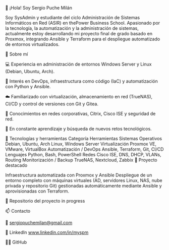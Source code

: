 👋 ¡Hola! Soy Sergio Puche Milán

Soy SysAdmin y estudiante del ciclo Administración de Sistemas Informáticos en Red (ASIR) en thePower Business School.
Apasionado por la tecnología, la automatización y la administración de sistemas, actualmente estoy desarrollando mi proyecto final de grado basado en Proxmox, integrando Ansible y Terraform para el despliegue automatizado de entornos virtualizados.

🚀 Sobre mí

💻 Experiencia en administración de entornos Windows Server y Linux (Debian, Ubuntu, Arch).

🧠 Interés en DevOps, infraestructura como código (IaC) y automatización con Python y Ansible.

☁️ Familiarizado con virtualización, almacenamiento en red (TrueNAS), CI/CD y control de versiones con Git y Gitea.

🔐 Conocimientos en redes corporativas, Citrix, Cisco ISE y seguridad de red.

🎯 En constante aprendizaje y búsqueda de nuevos retos tecnológicos.

🧰 Tecnologías y herramientas
Categoría	Herramientas
Sistemas Operativos	Debian, Ubuntu, Arch Linux, Windows Server
Virtualización	Proxmox VE, VMware, VirtualBox
Automatización / DevOps	Ansible, Terraform, Git, CI/CD
Lenguajes	Python, Bash, PowerShell
Redes	Cisco ISE, DNS, DHCP, VLANs, Routing
Monitorización / Backup	TrueNAS, Nextcloud, Zabbix
🧩 Proyecto destacado

Infraestructura automatizada con Proxmox y Ansible
Despliegue de un entorno completo con máquinas virtuales (AD, servidores Linux, NAS, nube privada y repositorio Git) gestionadas automáticamente mediante Ansible y aprovisionadas con Terraform.

📂 Repositorio del proyecto
in progress

📫 Contacto

📧 sergiopuchemilan@gmail.com

💼 LinkedIn
www.linkedin.com/in/myspm

🧑‍💻 GitHub

<!---
PucheMilan/PucheMilan is a ✨ special ✨ repository because its `README.md` (this file) appears on your GitHub profile.
You can click the Preview link to take a look at your changes.
--->

